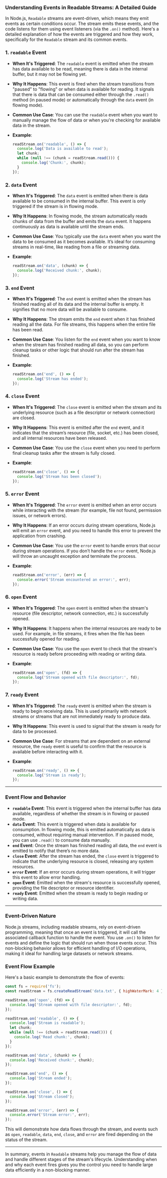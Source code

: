 ### Understanding Events in Readable Streams: A Detailed Guide 

In Node.js, `Readable` streams are event-driven, which means they emit events as certain conditions occur. The stream emits these events, and the code listens for them using event listeners (via the `.on()` method). Here's a detailed explanation of how the events are triggered and how they work, specifically for the `Readable` stream and its common events.

### **1. `readable` Event**
   - **When It's Triggered**: The `readable` event is emitted when the stream has data available to be read, meaning there is data in the internal buffer, but it may not be flowing yet.
   - **Why It Happens**: This event is fired when the stream transitions from "paused" to "flowing" or when data is available for reading. It signals that there is data that can be consumed either through the `.read()` method (in paused mode) or automatically through the `data` event (in flowing mode).
   - **Common Use Case**: You can use the `readable` event when you want to manually manage the flow of data or when you're checking for available data in the stream.
   
   - **Example**:
     ```javascript
     readStream.on('readable', () => {
       console.log('Data is available to read');
       let chunk;
       while (null !== (chunk = readStream.read())) {
         console.log('Chunk:', chunk);
       }
     });
     ```

### **2. `data` Event**
   - **When It's Triggered**: The `data` event is emitted when there is data available to be consumed in the internal buffer. This event is only triggered if the stream is in flowing mode.
   - **Why It Happens**: In flowing mode, the stream automatically reads chunks of data from the buffer and emits the `data` event. It happens continuously as data is available until the stream ends.
   - **Common Use Case**: You typically use the `data` event when you want the data to be consumed as it becomes available. It’s ideal for consuming streams in real-time, like reading from a file or streaming data.
   
   - **Example**:
     ```javascript
     readStream.on('data', (chunk) => {
       console.log('Received chunk:', chunk);
     });
     ```

### **3. `end` Event**
   - **When It's Triggered**: The `end` event is emitted when the stream has finished reading all of its data and the internal buffer is empty. It signifies that no more data will be available to consume.
   - **Why It Happens**: The stream emits the `end` event when it has finished reading all the data. For file streams, this happens when the entire file has been read.
   - **Common Use Case**: You listen for the `end` event when you want to know when the stream has finished reading all data, so you can perform cleanup tasks or other logic that should run after the stream has finished.
   
   - **Example**:
     ```javascript
     readStream.on('end', () => {
       console.log('Stream has ended');
     });
     ```

### **4. `close` Event**
   - **When It's Triggered**: The `close` event is emitted when the stream and its underlying resource (such as a file descriptor or network connection) are closed.
   - **Why It Happens**: This event is emitted after the `end` event, and it indicates that the stream’s resource (file, socket, etc.) has been closed, and all internal resources have been released.
   - **Common Use Case**: You use the `close` event when you need to perform final cleanup tasks after the stream is fully closed.
   
   - **Example**:
     ```javascript
     readStream.on('close', () => {
       console.log('Stream has been closed');
     });
     ```

### **5. `error` Event**
   - **When It's Triggered**: The `error` event is emitted when an error occurs while interacting with the stream (for example, file not found, permission issues, or network errors).
   - **Why It Happens**: If an error occurs during stream operations, Node.js will emit an `error` event, and you need to handle this error to prevent the application from crashing.
   - **Common Use Case**: You use the `error` event to handle errors that occur during stream operations. If you don’t handle the `error` event, Node.js will throw an uncaught exception and terminate the process.
   
   - **Example**:
     ```javascript
     readStream.on('error', (err) => {
       console.error('Stream encountered an error:', err);
     });
     ```

### **6. `open` Event**
   - **When It's Triggered**: The `open` event is emitted when the stream's resource (file descriptor, network connection, etc.) is successfully opened.
   - **Why It Happens**: It happens when the internal resources are ready to be used. For example, in file streams, it fires when the file has been successfully opened for reading.
   - **Common Use Case**: You use the `open` event to check that the stream's resource is ready before proceeding with reading or writing data.
   
   - **Example**:
     ```javascript
     readStream.on('open', (fd) => {
       console.log('Stream opened with file descriptor:', fd);
     });
     ```

### **7. `ready` Event**
   - **When It's Triggered**: The `ready` event is emitted when the stream is ready to begin receiving data. This is used primarily with network streams or streams that are not immediately ready to produce data.
   - **Why It Happens**: This event is used to signal that the stream is ready for data to be processed.
   - **Common Use Case**: For streams that are dependent on an external resource, the `ready` event is useful to confirm that the resource is available before interacting with it.
   
   - **Example**:
     ```javascript
     readStream.on('ready', () => {
       console.log('Stream is ready');
     });
     ```

---

### **Event Flow and Behavior**

- **`readable` Event**: This event is triggered when the internal buffer has data available, regardless of whether the stream is in flowing or paused mode.
- **`data` Event**: This event is triggered when data is available for consumption. In flowing mode, this is emitted automatically as data is consumed, without requiring manual intervention. If in paused mode, you can use `.read()` to consume data manually.
- **`end` Event**: Once the stream has finished reading all data, the `end` event is emitted to notify that there’s no more data.
- **`close` Event**: After the stream has ended, the `close` event is triggered to indicate that the underlying resource is closed, releasing any system resources.
- **`error` Event**: If an error occurs during stream operations, it will trigger this event to allow error handling.
- **`open` Event**: Emitted when the stream's resource is successfully opened, providing the file descriptor or resource identifier.
- **`ready` Event**: Emitted when the stream is ready to begin reading or writing data.

---

### **Event-Driven Nature**
Node.js streams, including readable streams, rely on event-driven programming, meaning that once an event is triggered, it will call the associated callback function to handle the event. You use `.on()` to listen for events and define the logic that should run when those events occur. This non-blocking behavior allows for efficient handling of I/O operations, making it ideal for handling large datasets or network streams.

### **Event Flow Example**

Here's a basic example to demonstrate the flow of events:

```javascript
const fs = require('fs');
const readStream = fs.createReadStream('data.txt', { highWaterMark: 4 });

readStream.on('open', (fd) => {
  console.log('Stream opened with file descriptor:', fd);
});

readStream.on('readable', () => {
  console.log('Stream is readable');
  let chunk;
  while (null !== (chunk = readStream.read())) {
    console.log('Read chunk:', chunk);
  }
});

readStream.on('data', (chunk) => {
  console.log('Received chunk:', chunk);
});

readStream.on('end', () => {
  console.log('Stream ended');
});

readStream.on('close', () => {
  console.log('Stream closed');
});

readStream.on('error', (err) => {
  console.error('Stream error:', err);
});
```

This will demonstrate how data flows through the stream, and events such as `open`, `readable`, `data`, `end`, `close`, and `error` are fired depending on the status of the stream.

---

In summary, events in `Readable` streams help you manage the flow of data and handle different stages of the stream's lifecycle. Understanding when and why each event fires gives you the control you need to handle large data efficiently in a non-blocking manner.